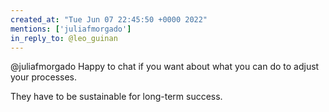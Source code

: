```yaml
---
created_at: "Tue Jun 07 22:45:50 +0000 2022"
mentions: ['juliafmorgado']
in_reply_to: @leo_guinan
---
```


@juliafmorgado Happy to chat if you want about what you can do to adjust your processes. 

They have to be sustainable for long-term success.